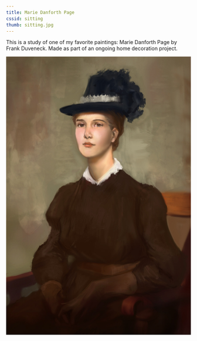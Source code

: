 ```yaml
---
title: Marie Danforth Page
cssid: sitting
thumb: sitting.jpg
---
```

This is a study of one of my favorite paintings: Marie Danforth Page by Frank Duveneck. Made as part of an ongoing home decoration project.

![Marie Danforth Page Study](/assets/img/sitting.jpg)


